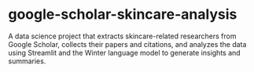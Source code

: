 # google-scholar-skincare-analysis
A data science project that extracts skincare-related researchers from Google Scholar, collects their papers and citations, and analyzes the data using Streamlit and the Winter language model to generate insights and summaries.
